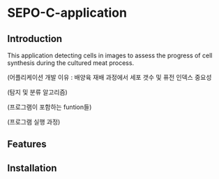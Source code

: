 # SEPO-C-application
## Introduction
This application detecting cells in images to assess the progress of cell synthesis during the cultured meat process.

(어플리케이션 개발 이유 : 배양육 재배 과정에서 세포 갯수 및 퓨전 인덱스 중요성

(탐지 및 분류 알고리즘)

(프로그램이 포함하는 funtion들)

(프로그램 실행 과정)
## Features
## Installation
